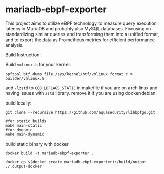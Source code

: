 # mariadb-ebpf-exporter

This project aims to utilize eBPF technology to measure query execution latency in MariaDB and probably also MySQL databases. Focusing on standardizing similar queries and transforming them into a unified format, and to export the data as Prometheus metrics for efficient performance analysis.

Build Instruction:

Build `vmlinux.h` for your kernel:
```
bpftool btf dump file /sys/kernel/btf/vmlinux format c > builder/vmlinux.h
```


add `-lzstd` to `CGO_LDFLAGS_STATIC` in makefile if you are on arch linux and having issues with `zstd` library. remove it if you are using docker/debian.

build locally:
```
git clone --recursive https://github.com/aquasecurity/libbpfgo.git

#for static builds
make main-static 
#for dynamic
make main-dynamic
```


build static binary with docker
```
docker build -t mariadb-ebpf-exporter .

docker cp $(docker create mariadb-ebpf-exporter):/build/output ./.output-docker
```
